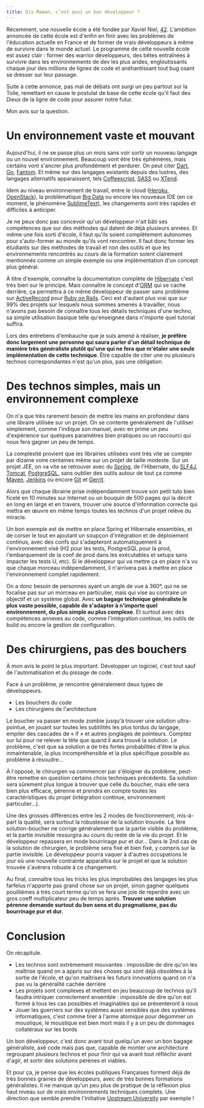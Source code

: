 ```yaml
---
title: Dis Maman, c’est quoi un bon développeur ?
---
```


Récemment, une nouvelle école a été fondée par Xaviel Niel, [42](http://www.42.fr/).
L'ambition annoncée de cette école est d'enfin en finir avec les problèmes de l'éducation actuelle en France et de former de vrais développeurs à même de survivre dans le monde actuel.
Le programme de cette nouvelle école est assez clair : former des warrior développeurs, des bêtes entraînées à survivre dans les environnements de dev les plus arides, engloutissants chaque jour des millions de lignes de code et anéhantissant tout bug osant se dresser sur leur passage.

Suite à cette annonce, pas mal de débats ont surgi un peu partout sur la Toile, remettant en cause le postulat de base de cette école qu'il faut des Dieux de la ligne de code pour assurer notre futur.

Mon avis sur la question.

# Un environnement vaste et mouvant

Aujourd'hui, il ne se passe plus un mois sans voir sortir un nouveau langage ou un nouvel environnement.
Beaucoup vont être très éphémères, mais certains vont s'ancrer plus profondément et perdurer.
On peut citer [Dart](http://www.dartlang.org/), [Go](http://golang.org/), [Fantom](http://fantom.org/).
Et même sur des langages existants depuis des lustres, des langages alternatifs apparaissent, tels [Coffeescript](http://coffeescript.org/), [SASS](http://sass-lang.com/) ou [XTend](http://www.eclipse.org/xtend/).

Idem au niveau environnement de travail, entre le cloud ([Heroku](https://www.heroku.com/), [OpenStack](http://www.openstack.org/)), la problématique [Big Data](https://fr.wikipedia.org/wiki/Big_data) ou encore les nouveaux IDE (en ce moment, le phénomène [SublimeText](http://www.sublimetext.com/)), les changements sont très rapides et difficiles à anticiper.

Je ne peux donc pas concevoir qu'un développeur n'ait bâti ses compétences que sur des méthodes qui datent de déjà plusieurs années.
Et même une fois sorti d'école, il faut qu'ils soient complètement autonomes pour s'auto-former au monde qu'ils vont rencontrer.
Il faut donc former les étudiants sur des méthodes de travail et non des outils et que les environnements rencontrés au cours de la formation soient clairement mentionnés comme un simple exemple ou une implémentation d'un concept plus général.

À titre d'exemple, connaître la documentation complète de [Hibernate](http://www.hibernate.org/) c'est très bien sur le principe.
Mais connaître le concept d'[ORM](http://fr.wikipedia.org/wiki/Mapping_objet-relationnel) qui se cache derrière, ça permettra à ce même développeur de passer sans problème sur [ActiveRecord](http://api.rubyonrails.org/classes/ActiveRecord/Base.html) pour [Ruby on Rails](http://rubyonrails.org/).
Ceci est d'autant plus vrai que sur 99% des projets sur lesquels nous sommes amenés à travailler, nous n'avons pas besoin de connaître tous les détails techniques d'une techno, sa simple utilisation basique telle qu'enseignée dans n'importe quel tutorial suffira.

Lors des entretiens d'embauche que je suis amené à réaliser, **je préfère donc largement une personne qui saura parler d'un détail technique de manière très généraliste plutôt qu'une qui ne fera que m'étaler une seule implémentation de cette technique**.
Être capable de citer une ou plusieurs technos correspondantes n'est qu'un plus, pas une obligation.

# Des technos simples, mais un environnement complexe

On n'a que très rarement besoin de mettre les mains en profondeur dans une libraire utilisée sur un projet.
On se contente généralement de l'utiliser simplement, comme l'indique son manuel, avec en prime un peu d'expérience sur quelques paramètres bien pratiques ou un raccourci qui nous fera gagner un peu de temps.

La complexité provient que les librairies utilisées vont très vite se compter par dizaine voire centaines même sur un projet de taille modeste.
Sur un projet JEE, on va vite se retrouver avec du [Spring](http://www.springsource.org/), de l'Hibernate, du [SLF4J](http://www.slf4j.org/), [Tomcat](http://tomcat.apache.org/), [PostgreSQL](http://www.postgresql.org/), sans oublier des outils autour de tout ça comme [Maven](https://maven.apache.org/), [Jenkins](http://jenkins-ci.org/) ou encore [Git](http://git-scm.com/) et [Gerrit](http://code.google.com/p/gerrit/).

Alors que chaque librairie prise indépendamment trouve son petit tuto bien ficelé en 10 minutes sur Internet ou un bouquin de 500 pages qui la décrit en long en large et en travers, trouver une source d'information correcte qui mettra en œuvre en même temps toutes les technos d'un projet relève du miracle.

Un bon exemple est de mettre en place Spring et Hibernate ensembles, et de corser le tout en ajoutant un soupçon d'intégration et de déploiement continus, avec des confs qui s'adapteront automatiquement à l'environnement visé (H2 pour les tests, PostgreSQL pour la prod, l'embarquement de la conf de prod dans les exécutables et setups sans impacter les tests U, etc).
Si le développeur qui va mettre ça en place n'a vu que chaque morceau indépendamment, il n'arrivera pas à mettre en place l'environnement complet rapidement.

On a donc besoin de personnes ayant un angle de vue à 360°, qui ne se focalise pas sur un morceau en particulier, mais qui vise au contraire un objectif et un système global.
Avec **un bagage technique généraliste le plus vaste possible, capable de s'adapter à n'importe quel environnement, du plus simple au plus complexe**.
Et surtout avec des compétences annexes au code, comme l'intégration continue, les outils de build ou encore la gestion de configuration.

# Des chirurgiens, pas des bouchers

À mon avis le point le plus important.
Développer un logiciel, c'est tout sauf de l'automatisation et du pissage de code.

Face à un problème, je rencontre généralement deux types de développeurs.

  * Les bouchers du code
  * Les chirurgiens de l'architecture

Le boucher va passer en mode zombie jusqu'à trouver une solution ultra-pointue, en jouant sur toutes les subtilités les plus tordus du langage, empiler des cascades de « if » et autres jonglages de pointeurs.
Comptez sur lui pour ne relever la tête que quand il aura trouvé la solution.
Le problème, c'est que sa solution a de très fortes probabilités d'être la plus inmaintenable, la plus incompréhensible et la plus spécifique possible au problème à résoudre…

À l'opposé, le chirurgien va commencer par s'éloigner du problème, peut-être remettre en question certains choix techniques précédents.
Sa solution sera sûrement plus longue à trouver que celle du boucher, mais elle sera bien plus efficace, pérenne et prendra en compte toutes les caractéristiques du projet (intégration continue, environnement particulier…).

Une des grosses différences entre les 2 modes de fonctionnement, mis-à-part la qualité, sera surtout la robustesse de la solution trouvée.
La 1ère solution-boucher ne corrige généralement que la partie visible du problème, et la partie invisible ressurgira au cours du reste de la vie du projet.
Et le développeur repassera en mode bourrinage pur et dur…
Dans le 2nd cas de la solution de chirurgien, le problème sera fixé et bien fixé, y compris sur la partie invisible.
Le développeur pourra vaquer à d'autres occupations le jour où une nouvelle contrainte apparaîtra sur le projet et que la solution trouvée s'avérera robuste à ce changement.

Au final, connaître tous les tricks les plus improbables des langages les plus farfelus n'apporte pas grand chose sur un projet, sinon gagner quelques pouillièmes à très court terme qu'on se fera une joie de reperdre avec un gros coeff multiplicateur peu de temps après.
**Trouver une solution pérenne demande surtout du bon sens et du pragmatisme, pas du bourrinage pur et dur.**

# Conclusion

On récapitule.

  * Les technos sont extrèmement mouvantes : impossible de dire qu'on les maîtrise quand on a appris sur des choses qui sont déjà obsolètes à la sortie de l'école, et qu'on maîtrisera les futurs innovations quand on n'a pas vu la généralité cachée derrière
  * Les projets sont complexes et mettent en jeu beaucoup de technos qu'il faudra intriquer correctement ensemble : impossible de dire qu'on est formé à tous les cas possibles et imaginables qui se présenteront à nous
  * Jouer les guerriers sur des systèmes aussi sensibles que des systèmes informatiques, c'est comme tirer à l'arme atomique pour dégommer un moustique, le moustique est bien mort mais il y a un peu de dommages collatéraux sur les bords
 
Un bon développeur, c'est donc avant tout quelqu'un avec un bon bagage généraliste, axé code mais pas que, capable de monter une architecture regroupant plusieurs technos et pour finir qui va avant tout réfléchir avant d'agir, et sortir des solutions pérènes et viables.

Et pour ça, je pense que les écoles publiques Françaises forment déjà de très bonnes graines de développeurs, avec de très bonnes formations généralistes.
Il ne manque qu'un peu plus de pratique de la réflexion plus haut niveau sur de vrais environnements techniques complets.
Une direction que semble prendre l'initiative [Upstream University](http://upstream-university.org/) par exemple !


